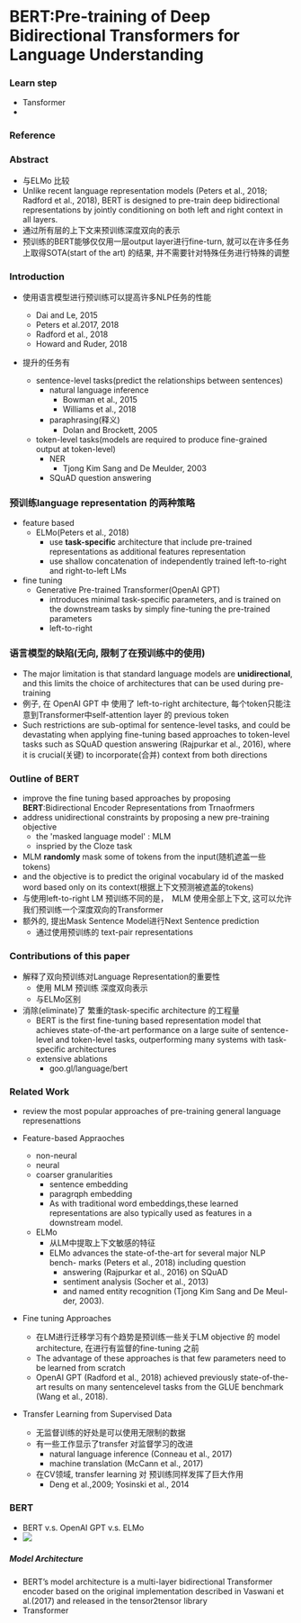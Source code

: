 # BERT:Pre-training of Deep Bidirectional Transformers for Language Understanding

### Learn step
+ Tansformer
+ 

### Reference


### Abstract
+ 与ELMo 比较
+ Unlike recent language representation models (Peters et al., 2018; Radford
et al., 2018), BERT is designed to pre-train deep bidirectional representations by jointly conditioning on both left and right context in all layers.
+ 通过所有层的上下文来预训练深度双向的表示
+ 预训练的BERT能够仅仅用一层output layer进行fine-turn, 就可以在许多任务上取得SOTA(start of the art) 的结果, 并不需要针对特殊任务进行特殊的调整


### Introduction
+ 使用语言模型进行预训练可以提高许多NLP任务的性能
	+ Dai and Le, 2015
	+ Peters et al.2017, 2018
	+ Radford et al., 2018
	+ Howard and Ruder, 2018

+ 提升的任务有
	+ sentence-level tasks(predict the relationships between sentences)
		+ natural language inference
			+ Bowman et al., 2015
			+ Williams et al., 2018
		+ paraphrasing(释义)
			+ Dolan and Brockett, 2005
	+ token-level tasks(models are required to produce fine-grained output at token-level)
		+ NER
			+ Tjong Kim Sang and De Meulder, 2003
		+ SQuAD question answering

### 预训练language representation 的两种策略
+ feature based
	+ ELMo(Peters et al., 2018)
		+ use **task-specific** architecture that include pre-trained representations as additional features representation
		+ use shallow concatenation of independently trained left-to-right and right-to-left LMs
+ fine tuning
	+ Generative Pre-trained Transformer(OpenAI GPT)
		+ introduces minimal task-specific parameters, and is trained on the
downstream tasks by simply fine-tuning the pre-trained parameters
		+ left-to-right

### 语言模型的缺陷(无向, 限制了在预训练中的使用)
+ The major limitation is that standard language models are **unidirectional**, and this limits the choice of architectures that can be used during pre-training
+ 例子, 在 OpenAI GPT 中 使用了 left-to-right architecture, 每个token只能注意到Transformer中self-attention layer 的 previous token
+ Such restrictions are sub-optimal for sentence-level tasks, and could be devastating when applying fine-tuning based approaches to token-level tasks such as SQuAD question answering (Rajpurkar et al., 2016), where it is crucial(关键) to incorporate(合并) context from both directions

### Outline of BERT
+ improve the fine tuning based approaches by proposing **BERT**:Bidirectional Encoder Representations from Trnaofrmers
+ address unidirectional constraints by proposing a new pre-training objective
	+ the 'masked language model' : MLM
	+ inspried by the Cloze task
+ MLM **randomly** mask some of tokens from the input(随机遮盖一些tokens)
+ and the objective is to predict the original vocabulary id of the masked word based only on its context(根据上下文预测被遮盖的tokens)
+ 与使用left-to-right LM 预训练不同的是，　MLM 使用全部上下文, 这可以允许我们预训练一个深度双向的Transformer
+ 额外的, 提出Mask Sentence Model进行Next Sentence prediction
	+ 通过使用预训练的 text-pair representations

### Contributions of this paper
+ 解释了双向预训练对Language Representation的重要性
	+ 使用 MLM 预训练 深度双向表示
	+ 与ELMo区别
+ 消除(eliminate)了 繁重的task-specific architecture 的工程量
	+ BERT is the first fine-tuning based representation model that achieves state-of-the-art performance on a large suite of sentence-level and token-level tasks, outperforming many systems with task-specific architectures
	+ extensive ablations
		+ goo.gl/language/bert

### Related Work
+ review the most popular approaches of pre-training general language represenattions
+ Feature-based Appraoches
	+ non-neural
	+ neural
	+ coarser granularities
		+ sentence embedding
		+ paragrqph embedding
		+ As with traditional word embeddings,these learned representations are also typically used as features in a downstream model.
	+ ELMo
		+ 从LM中提取上下文敏感的特征
		+ ELMo advances the state-of-the-art for several major NLP bench-
marks (Peters et al., 2018) including question 
			+ answering (Rajpurkar et al., 2016) on SQuAD
			+ sentiment analysis (Socher et al., 2013)
			+ and named entity recognition (Tjong Kim Sang and De Meul-
der, 2003).
+ Fine tuning Approaches
	+ 在LM进行迁移学习有个趋势是预训练一些关于LM objective 的 model architecture, 在进行有监督的fine-tuning 之前
	+ The advantage of these approaches is that few parameters need to be learned
from scratch
	+ OpenAI GPT (Radford et al., 2018) achieved previously state-of-the-art results on many sentencelevel tasks from the GLUE benchmark (Wang et al., 2018).

+ Transfer Learning from Supervised Data 
	+ 无监督训练的好处是可以使用无限制的数据
	+ 有一些工作显示了transfer 对监督学习的改进
		+ natural language inference (Conneau et al., 2017)
		+ machine translation (McCann et al., 2017)
	+ 在CV领域, transfer learning 对 预训练同样发挥了巨大作用
		+ Deng et al.,2009; Yosinski et al., 2014

### BERT
+ BERT v.s. OpenAI GPT v.s. ELMo
+ ![](https://github.com/Apollo2Mars/Knowledge/blob/master/Pictures/DR1.png)

##### Model Architecture
+ BERT’s model architecture is a multi-layer bidirectional Transformer encoder based on the original implementation described in Vaswani et al.(2017) and released in the tensor2tensor library
+ Transformer
